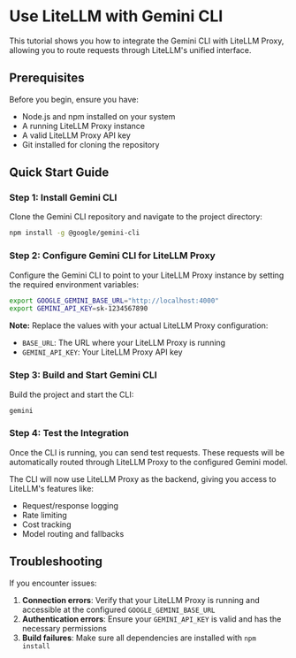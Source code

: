 # Use LiteLLM with Gemini CLI

This tutorial shows you how to integrate the Gemini CLI with LiteLLM Proxy, allowing you to route requests through LiteLLM's unified interface.

## Prerequisites

Before you begin, ensure you have:
- Node.js and npm installed on your system
- A running LiteLLM Proxy instance
- A valid LiteLLM Proxy API key
- Git installed for cloning the repository

## Quick Start Guide

### Step 1: Install Gemini CLI

Clone the Gemini CLI repository and navigate to the project directory:

```bash
npm install -g @google/gemini-cli
```

### Step 2: Configure Gemini CLI for LiteLLM Proxy

Configure the Gemini CLI to point to your LiteLLM Proxy instance by setting the required environment variables:

```bash
export GOOGLE_GEMINI_BASE_URL="http://localhost:4000"
export GEMINI_API_KEY=sk-1234567890
```

**Note:** Replace the values with your actual LiteLLM Proxy configuration:
- `BASE_URL`: The URL where your LiteLLM Proxy is running
- `GEMINI_API_KEY`: Your LiteLLM Proxy API key

### Step 3: Build and Start Gemini CLI

Build the project and start the CLI:

```bash
gemini
```

### Step 4: Test the Integration

Once the CLI is running, you can send test requests. These requests will be automatically routed through LiteLLM Proxy to the configured Gemini model.

The CLI will now use LiteLLM Proxy as the backend, giving you access to LiteLLM's features like:
- Request/response logging
- Rate limiting
- Cost tracking
- Model routing and fallbacks

## Troubleshooting

If you encounter issues:

1. **Connection errors**: Verify that your LiteLLM Proxy is running and accessible at the configured `GOOGLE_GEMINI_BASE_URL`
2. **Authentication errors**: Ensure your `GEMINI_API_KEY` is valid and has the necessary permissions
3. **Build failures**: Make sure all dependencies are installed with `npm install`

